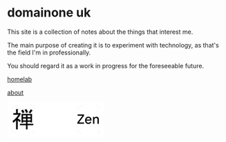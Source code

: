 # domainone uk

This site is a collection of notes about the things that interest me. 

The main purpose of creating it is to experiment with technology, as that's the field I'm in professionally.

You should regard it as a work in progress for the foreseeable future.

[homelab](/homelab/lab.md)

[about](/about/contact.md)

![](assets/translated.png)
